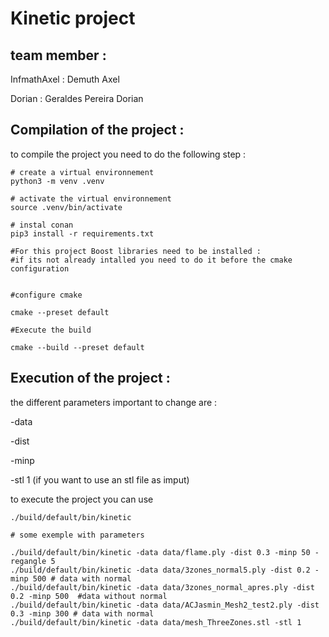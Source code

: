 # Kinetic project

## team member :

InfmathAxel : Demuth Axel

Dorian : Geraldes Pereira Dorian

## Compilation of the project :



to compile the project you need to do the following step :
```
# create a virtual environnement 
python3 -m venv .venv

# activate the virtual environnement 
source .venv/bin/activate

# instal conan 
pip3 install -r requirements.txt

#For this project Boost libraries need to be installed :
#if its not already intalled you need to do it before the cmake configuration 


#configure cmake

cmake --preset default

#Execute the build 

cmake --build --preset default
```
## Execution of the project :
the different parameters important to change are :

-data 

-dist 

-minp 

-stl 1  (if you want to use an stl file as imput)

to execute the project you can use 
```
./build/default/bin/kinetic 

# some exemple with parameters

./build/default/bin/kinetic -data data/flame.ply -dist 0.3 -minp 50 -regangle 5
./build/default/bin/kinetic -data data/3zones_normal5.ply -dist 0.2 -minp 500 # data with normal 
./build/default/bin/kinetic -data data/3zones_normal_apres.ply -dist 0.2 -minp 500  #data without normal 
./build/default/bin/kinetic -data data/ACJasmin_Mesh2_test2.ply -dist 0.3 -minp 300 # data with normal
./build/default/bin/kinetic -data data/mesh_ThreeZones.stl -stl 1
```